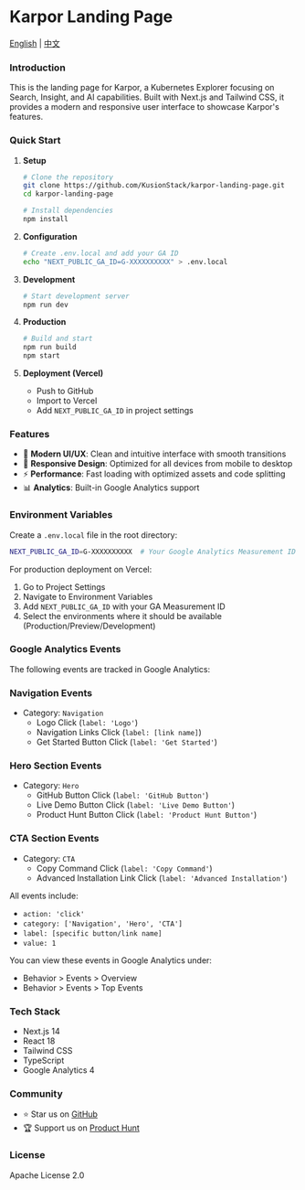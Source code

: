 # Karpor Landing Page

[English](./README.md) | [中文](./README_zh.md)

### Introduction

This is the landing page for Karpor, a Kubernetes Explorer focusing on Search, Insight, and AI capabilities. Built with Next.js and Tailwind CSS, it provides a modern and responsive user interface to showcase Karpor's features.

### Quick Start

1. **Setup**
   ```bash
   # Clone the repository
   git clone https://github.com/KusionStack/karpor-landing-page.git
   cd karpor-landing-page

   # Install dependencies
   npm install
   ```

2. **Configuration**
   ```bash
   # Create .env.local and add your GA ID
   echo "NEXT_PUBLIC_GA_ID=G-XXXXXXXXXX" > .env.local
   ```

3. **Development**
   ```bash
   # Start development server
   npm run dev
   ```

4. **Production**
   ```bash
   # Build and start
   npm run build
   npm start
   ```

5. **Deployment (Vercel)**
   - Push to GitHub
   - Import to Vercel
   - Add `NEXT_PUBLIC_GA_ID` in project settings

### Features

- 🎨 **Modern UI/UX**: Clean and intuitive interface with smooth transitions
- 📱 **Responsive Design**: Optimized for all devices from mobile to desktop
- ⚡ **Performance**: Fast loading with optimized assets and code splitting
- 📊 **Analytics**: Built-in Google Analytics support

### Environment Variables

Create a `.env.local` file in the root directory:

```bash
NEXT_PUBLIC_GA_ID=G-XXXXXXXXXX  # Your Google Analytics Measurement ID
```

For production deployment on Vercel:
1. Go to Project Settings
2. Navigate to Environment Variables
3. Add `NEXT_PUBLIC_GA_ID` with your GA Measurement ID
4. Select the environments where it should be available (Production/Preview/Development)

### Google Analytics Events

The following events are tracked in Google Analytics:

### Navigation Events
- Category: `Navigation`
  - Logo Click (`label: 'Logo'`)
  - Navigation Links Click (`label: [link name]`)
  - Get Started Button Click (`label: 'Get Started'`)

### Hero Section Events
- Category: `Hero`
  - GitHub Button Click (`label: 'GitHub Button'`)
  - Live Demo Button Click (`label: 'Live Demo Button'`)
  - Product Hunt Button Click (`label: 'Product Hunt Button'`)

### CTA Section Events
- Category: `CTA`
  - Copy Command Click (`label: 'Copy Command'`)
  - Advanced Installation Link Click (`label: 'Advanced Installation'`)

All events include:
- `action: 'click'`
- `category: ['Navigation', 'Hero', 'CTA']`
- `label: [specific button/link name]`
- `value: 1`

You can view these events in Google Analytics under:
- Behavior > Events > Overview
- Behavior > Events > Top Events

### Tech Stack

- Next.js 14
- React 18
- Tailwind CSS
- TypeScript
- Google Analytics 4

### Community

- ⭐ Star us on [GitHub](https://github.com/KusionStack/karpor)
- 🏆 Support us on [Product Hunt](https://www.producthunt.com/posts/karpor)

### License

Apache License 2.0
